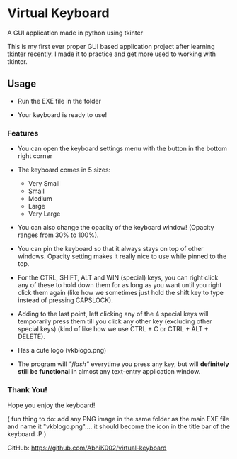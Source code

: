 # Virtual Keyboard 
A GUI application made in python using tkinter

This is my first ever proper GUI based application project after learning tkinter recently. I made it to practice and get more used to working with tkinter.

## Usage
- Run the EXE file in the folder

- Your keyboard is ready to use!

### Features
- You can open the keyboard settings menu with the button in the bottom right corner

- The keyboard comes in 5 sizes:
	- Very Small
	- Small
	- Medium
	- Large
	- Very Large

- You can also change the opacity of the keyboard window! (Opacity ranges from 30% to 100%).

- You can pin the keyboard so that it always stays on top of other windows. Opacity setting makes it really nice to use while pinned to the top.

- For the CTRL, SHIFT, ALT and WIN (special) keys, you can right click any of these to hold down them for as long as you want until you right click them again (like how we sometimes just hold the shift key to type instead of pressing CAPSLOCK).

- Adding to the last point, left clicking any of the 4 special keys will temporarily press them till you click any other key (excluding other special keys) (kind of like how we use CTRL + C or CTRL + ALT + DELETE).

- Has a cute logo (vkblogo.png)

- The program will _"flash"_ everytime you press any key, but will **definitely still be functional** in almost any text-entry application window.


### Thank You!
Hope you enjoy the keyboard!

( fun thing to do: add any PNG image in the same folder as the main EXE file and name it "vkblogo.png".... it should become the icon in the title bar of the keyboard :P )

GitHub: https://github.com/AbhiK002/virtual-keyboard
